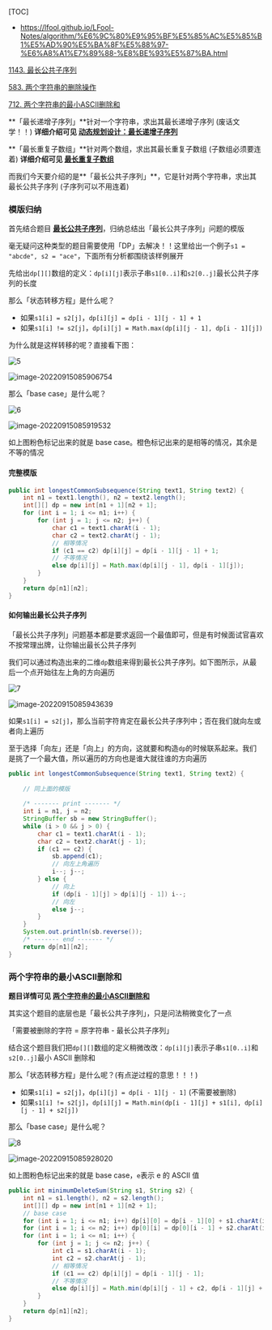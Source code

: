 [TOC]

- https://lfool.github.io/LFool-Notes/algorithm/%E6%9C%80%E9%95%BF%E5%85%AC%E5%85%B1%E5%AD%90%E5%BA%8F%E5%88%97-%E6%A8%A1%E7%89%88-%E8%BE%93%E5%87%BA.html



[1143. 最长公共子序列](https://leetcode.cn/problems/longest-common-subsequence/)

[583. 两个字符串的删除操作](https://leetcode.cn/problems/delete-operation-for-two-strings/)

[712. 两个字符串的最小ASCII删除和](https://leetcode.cn/problems/minimum-ascii-delete-sum-for-two-strings/)

 

**「最长递增子序列」**针对一个字符串，求出其最长递增子序列 (废话文学！！) **详细介绍可见 [动态规划设计：最长递增子序列](https://lfool.github.io/LFool-Notes/algorithm/动态规划设计：最长递增子序列.html)**

**「最长重复子数组」**针对两个数组，求出其最长重复子数组 (子数组必须要连着)  **详细介绍可见 [最长重复子数组](https://lfool.github.io/LFool-Notes/algorithm/秒杀子数组类题目.html#最长重复子数组)** 

而我们今天要介绍的是**「最长公共子序列」**，它是针对两个字符串，求出其最长公共子序列 (子序列可以不用连着)

### 模版归纳

首先结合题目 **[最长公共子序列](https://leetcode.cn/problems/longest-common-subsequence/)**，归纳总结出「最长公共子序列」问题的模版

毫无疑问这种类型的题目需要使用「DP」去解决！！这里给出一个例子`s1 = "abcde", s2 = "ace"`，下面所有分析都围绕该样例展开

先给出`dp[][]`数组的定义：`dp[i][j]`表示子串`s1[0..i]`和`s2[0..j]`最长公共子序列的长度

那么「状态转移方程」是什么呢？

- 如果`s1[i] = s2[j]`，`dp[i][j] = dp[i - 1][j - 1] + 1`
- 如果`s1[i] != s2[j]`，`dp[i][j] = Math.max(dp[i][j - 1], dp[i - 1][j])`

为什么就是这样转移的呢？直接看下图：

![5](https://cdn.jsdelivr.net/gh/LFool/image-hosting@master/20220627/2049531656334193pgcIaD5.svg)

![image-20220915085906754](https://tva1.sinaimg.cn/large/e6c9d24egy1h66ynnidk8j20ve0mswgz.jpg)

那么「base case」是什么呢？

![6](https://cdn.jsdelivr.net/gh/LFool/image-hosting@master/20220627/21003216563348325Wnk1O6.svg)

![image-20220915085919532](https://tva1.sinaimg.cn/large/e6c9d24egy1h66ynvaw8sj20h60b8dgm.jpg)

如上图粉色标记出来的就是 base case。橙色标记出来的是相等的情况，其余是不等的情况

#### 完整模版

```java
public int longestCommonSubsequence(String text1, String text2) {
    int n1 = text1.length(), n2 = text2.length();
    int[][] dp = new int[n1 + 1][n2 + 1];
    for (int i = 1; i <= n1; i++) {
        for (int j = 1; j <= n2; j++) {
            char c1 = text1.charAt(i - 1);
            char c2 = text2.charAt(j - 1);
            // 相等情况
            if (c1 == c2) dp[i][j] = dp[i - 1][j - 1] + 1;
            // 不等情况
            else dp[i][j] = Math.max(dp[i][j - 1], dp[i - 1][j]);
        }
    }
    return dp[n1][n2];
}
```

#### 如何输出最长公共子序列

「最长公共子序列」问题基本都是要求返回一个最值即可，但是有时候面试官喜欢不按常理出牌，让你输出最长公共子序列

我们可以通过构造出来的二维`dp`数组来得到最长公共子序列。如下图所示，从最后一个点开始往左上角的方向遍历

![7](https://cdn.jsdelivr.net/gh/LFool/image-hosting@master/20220627/2106171656335177ipOoys7.svg)

![image-20220915085943639](https://tva1.sinaimg.cn/large/e6c9d24egy1h66yoa95g7j20hg0b40t4.jpg)

如果`s1[i] = s2[j]`，那么当前字符肯定在最长公共子序列中；否在我们就向左或者向上遍历

至于选择「向左」还是「向上」的方向，这就要和构造`dp`的时候联系起来。我们是挑了一个最大值，所以遍历的方向也是谁大就往谁的方向遍历

```java
public int longestCommonSubsequence(String text1, String text2) {
    
    // 同上面的模版
    
    /* ------- print ------- */
    int i = n1, j = n2;
    StringBuffer sb = new StringBuffer();
    while (i > 0 && j > 0) {
        char c1 = text1.charAt(i - 1);
        char c2 = text2.charAt(j - 1);
        if (c1 == c2) {
            sb.append(c1);
            // 向左上角遍历
            i--; j--;
        } else {
            // 向上
            if (dp[i - 1][j] > dp[i][j - 1]) i--;
            // 向左
            else j--;
        }
    }
    System.out.println(sb.reverse());
    /* ------- end ------- */
    return dp[n1][n2];
}
```

### 两个字符串的最小ASCII删除和

**题目详情可见 [两个字符串的最小ASCII删除和](https://leetcode.cn/problems/minimum-ascii-delete-sum-for-two-strings/)**

其实这个题目的底层也是「最长公共子序列」，只是问法稍微变化了一点

「需要被删除的字符 = 原字符串 - 最长公共子序列」

结合这个题目我们把`dp[][]`数组的定义稍微改改：`dp[i][j]`表示子串`s1[0..i]`和`s2[0..j]`最小 ASCII 删除和

那么「状态转移方程」是什么呢？(有点逆过程的意思！！！)

- 如果`s1[i] = s2[j]`，`dp[i][j] = dp[i - 1][j - 1]` (不需要被删除)
- 如果`s1[i] != s2[j]`，`dp[i][j] = Math.min(dp[i - 1][j] + s1[i], dp[i][j - 1] + s2[j])`

那么「base case」是什么呢？

![8](https://cdn.jsdelivr.net/gh/LFool/image-hosting@master/20220627/2125241656336324wx8fTB8.svg)

![image-20220915085928020](https://tva1.sinaimg.cn/large/e6c9d24egy1h66yo0d7yvj20g80c2aa8.jpg)

如上图粉色标记出来的就是 base case，`e`表示 e 的 ASCII 值

```java
public int minimumDeleteSum(String s1, String s2) {
    int n1 = s1.length(), n2 = s2.length();
    int[][] dp = new int[n1 + 1][n2 + 1];
    // base case
    for (int i = 1; i <= n1; i++) dp[i][0] = dp[i - 1][0] + s1.charAt(i - 1);
    for (int i = 1; i <= n2; i++) dp[0][i] = dp[0][i - 1] + s2.charAt(i - 1);
    for (int i = 1; i <= n1; i++) {
        for (int j = 1; j <= n2; j++) {
            int c1 = s1.charAt(i - 1);
            int c2 = s2.charAt(j - 1);
            // 相等情况
            if (c1 == c2) dp[i][j] = dp[i - 1][j - 1];
            // 不等情况
            else dp[i][j] = Math.min(dp[i][j - 1] + c2, dp[i - 1][j] + c1);
        }
    }
    return dp[n1][n2];
}
```

 